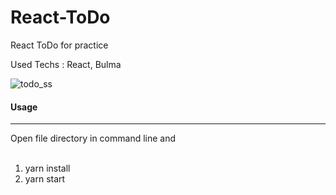 <h1> React-ToDo </h1>

 <p> React ToDo for practice </p>
 <p> Used Techs : React, Bulma </p>
 
 ![todo_ss](https://user-images.githubusercontent.com/62203579/142065980-9b0e7e57-4be4-49b6-be71-36c22dac09f9.jpg)

<h4> Usage </h4>
<hr>
Open file directory in command line and
<br>
<ol>
 <br>
 <li>yarn install</li>
 <li>yarn start</li>
 </ol>
